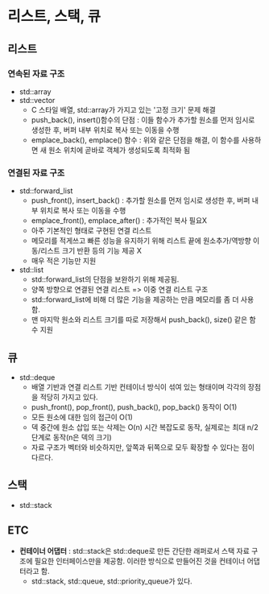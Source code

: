 # 리스트, 스택, 큐

## 리스트

### 연속된 자료 구조

- std::array
- std::vector
  - C 스타일 배열, std::array가 가지고 있는 '고정 크기' 문제 해결
  - push_back(), insert()함수의 단점 : 이들 함수가 추가할 원소를 먼저 임시로 생성한 후, 버퍼 내부 위치로 복사 또는 이동을 수행
  - emplace_back(), emplace() 함수 : 위와 같은 단점을 해결, 이 함수를 사용하면 새 원소 위치에 곧바로 객체가 생성되도록 최적화 됨

### 연결된 자료 구조

- std::forward_list
  - push_front(), insert_back() : 추가할 원소를 먼저 임시로 생성한 후, 버퍼 내부 위치로 복사 또는 이동을 수행
  - emplace_front(), emplace_after() : 추가적인 복사 필요X
  - 아주 기본적인 형태로 구현된 연결 리스트
  - 메모리를 적게쓰고 빠른 성능을 유지하기 위해 리스트 끝에 원소추가/역방향 이동/리스트 크기 반환 등의 기능 제공 X
  - 매우 적은 기능만 지원
- std::list
  - std::forward_list의 단점을 보완하기 위해 제공됨.
  - 양쪽 방향으로 연결된 연결 리스트 => 이중 연결 리스트 구조
  - std::forward_list에 비해 더 많은 기능을 제공하는 만큼 메모리를 좀 더 사용함.
  - 맨 마지막 원소와 리스트 크기를 따로 저장해서 push_back(), size() 같은 함수 지원

## 큐

- std::deque
  - 배열 기반과 연결 리스트 기반 컨테이너 방식이 섞여 있는 형태이며 각각의 장점을 적당히 가지고 있다.
  - push_front(), pop_front(), push_back(), pop_back() 동작이 O(1)
  - 모든 원소에 대한 임의 접근이 O(1)
  - 덱 중간에 원소 삽입 또는 삭제는 O(n) 시간 복잡도로 동작, 실제로는 최대 n/2 단계로 동작(n은 덱의 크기)
  - 자료 구조가 벡터와 비슷하지만, 앞쪽과 뒤쪽으로 모두 확장할 수 있다는 점이 다르다.

## 스택

- std::stack

## ETC

- **컨테이너 어댑터** : std::stack은 std::deque로 만든 간단한 래퍼로서 스택 자료 구조에 필요한 인터페이스만을 제공함. 이러한 방식으로 만들어진 것을 컨테이너 어댑터라고 함.
  - std::stack, std::queue, std::priority_queue가 있다.
